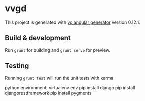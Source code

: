 # vvgd

This project is generated with [yo angular generator](https://github.com/yeoman/generator-angular)
version 0.12.1.

## Build & development

Run `grunt` for building and `grunt serve` for preview.

## Testing

Running `grunt test` will run the unit tests with karma.



python environment:
	virtualenv env
	pip install django
	pip install djangorestframework
	pip install pygments